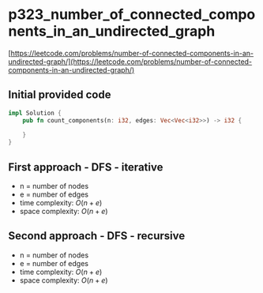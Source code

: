 # p323_number_of_connected_components_in_an_undirected_graph
[https://leetcode.com/problems/number-of-connected-components-in-an-undirected-graph/](https://leetcode.com/problems/number-of-connected-components-in-an-undirected-graph/)

## Initial provided code
```Rust
impl Solution {
    pub fn count_components(n: i32, edges: Vec<Vec<i32>>) -> i32 {
        
    }
}
```

## First approach - DFS - iterative

- n = number of nodes
- e = number of edges
- time complexity: $O(n + e)$
- space complexity: $O(n + e)$

## Second approach - DFS - recursive

- n = number of nodes
- e = number of edges
- time complexity: $O(n + e)$
- space complexity: $O(n + e)$








